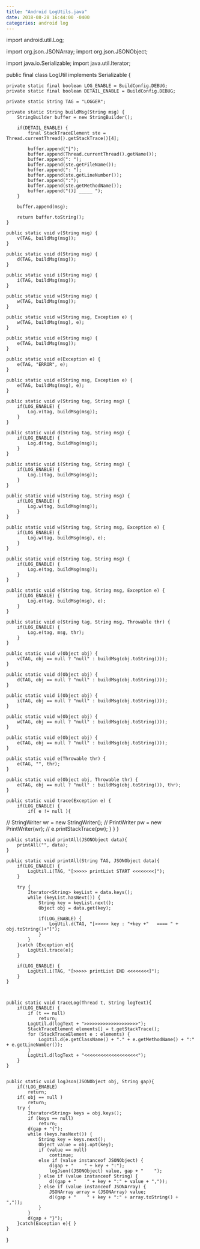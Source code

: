 ```yaml
---
title: "Android LogUtils.java"
date: 2018-08-28 16:44:00 -0400
categories: android log
---
```






import android.util.Log;

import org.json.JSONArray;
import org.json.JSONObject;

import java.io.Serializable;
import java.util.Iterator;

public final class LogUtil implements Serializable {

    private static final boolean LOG_ENABLE = BuildConfig.DEBUG;
    private static final boolean DETAIL_ENABLE = BuildConfig.DEBUG;

    private static String TAG = "LOGGER";

    private static String buildMsg(String msg) {
        StringBuilder buffer = new StringBuilder();

        if(DETAIL_ENABLE) {
            final StackTraceElement ste = Thread.currentThread().getStackTrace()[4];

            buffer.append("[");
            buffer.append(Thread.currentThread().getName());
            buffer.append(": ");
            buffer.append(ste.getFileName());
            buffer.append(": ");
            buffer.append(ste.getLineNumber());
            buffer.append(":");
            buffer.append(ste.getMethodName());
            buffer.append("()] _____ ");
        }

        buffer.append(msg);

        return buffer.toString();
    }

    public static void v(String msg) {
        v(TAG, buildMsg(msg));
    }

    public static void d(String msg) {
        d(TAG, buildMsg(msg));
    }

    public static void i(String msg) {
        i(TAG, buildMsg(msg));
    }

    public static void w(String msg) {
        w(TAG, buildMsg(msg));
    }

    public static void w(String msg, Exception e) {
        w(TAG, buildMsg(msg), e);
    }

    public static void e(String msg) {
        e(TAG, buildMsg(msg));
    }

    public static void e(Exception e) {
        e(TAG, "ERROR", e);
    }

    public static void e(String msg, Exception e) {
        e(TAG, buildMsg(msg), e);
    }

    public static void v(String tag, String msg) {
        if(LOG_ENABLE) {
            Log.v(tag, buildMsg(msg));
        }
    }

    public static void d(String tag, String msg) {
        if(LOG_ENABLE) {
            Log.d(tag, buildMsg(msg));
        }
    }

    public static void i(String tag, String msg) {
        if(LOG_ENABLE) {
            Log.i(tag, buildMsg(msg));
        }
    }

    public static void w(String tag, String msg) {
        if(LOG_ENABLE) {
            Log.w(tag, buildMsg(msg));
        }
    }

    public static void w(String tag, String msg, Exception e) {
        if(LOG_ENABLE) {
            Log.w(tag, buildMsg(msg), e);
        }
    }

    public static void e(String tag, String msg) {
        if(LOG_ENABLE) {
            Log.e(tag, buildMsg(msg));
        }
    }

    public static void e(String tag, String msg, Exception e) {
        if(LOG_ENABLE) {
            Log.e(tag, buildMsg(msg), e);
        }
    }

    public static void e(String tag, String msg, Throwable thr) {
        if(LOG_ENABLE) {
            Log.e(tag, msg, thr);
        }
    }

    public static void v(Object obj) {
        v(TAG, obj == null ? "null" : buildMsg(obj.toString()));
    }

    public static void d(Object obj) {
        d(TAG, obj == null ? "null" : buildMsg(obj.toString()));
    }

    public static void i(Object obj) {
        i(TAG, obj == null ? "null" : buildMsg(obj.toString()));
    }

    public static void w(Object obj) {
        w(TAG, obj == null ? "null" : buildMsg(obj.toString()));
    }

    public static void e(Object obj) {
        e(TAG, obj == null ? "null" : buildMsg(obj.toString()));
    }

    public static void e(Throwable thr) {
        e(TAG, "", thr);
    }

    public static void e(Object obj, Throwable thr) {
        e(TAG, obj == null ? "null" : buildMsg(obj.toString()), thr);
    }

    public static void trace(Exception e) {
        if(LOG_ENABLE) {
            if( e != null ){
//                StringWriter wr = new StringWriter();
//                PrintWriter pw = new PrintWriter(wr);
//                e.printStackTrace(pw);
            }
        }
    }


    public static void printAll(JSONObject data){
        printAll("", data);
    }

    public static void printAll(String TAG, JSONObject data){
        if(LOG_ENABLE) {
            LogUtil.i(TAG, "[>>>>> printList START <<<<<<<<]");
        }

        try {
            Iterator<String> keyList = data.keys();
            while (keyList.hasNext()) {
                String key = keyList.next();
                Object obj = data.get(key);

                if(LOG_ENABLE) {
                    LogUtil.d(TAG, "[>>>>> key : "+key +"   ==== " + obj.toString()+"]");
                }
            }
        }catch (Exception e){
            LogUtil.trace(e);
        }

        if(LOG_ENABLE) {
            LogUtil.i(TAG, "[>>>>> printList END <<<<<<<<]");
        }
    }



    public static void traceLog(Thread t, String logText){
        if(LOG_ENABLE) {
            if (t == null)
                return;
            LogUtil.d(logText + ">>>>>>>>>>>>>>>>>>>>");
            StackTraceElement elements[] = t.getStackTrace();
            for (StackTraceElement e : elements) {
                LogUtil.d(e.getClassName() + "." + e.getMethodName() + ":" + e.getLineNumber());
            }
            LogUtil.d(logText + "<<<<<<<<<<<<<<<<<<<<");
        }
    }


    public static void logJson(JSONObject obj, String gap){
        if(!LOG_ENABLE)
            return;
        if( obj == null )
            return;
        try {
            Iterator<String> keys = obj.keys();
            if (keys == null)
                return;
            d(gap + "{");
            while (keys.hasNext()) {
                String key = keys.next();
                Object value = obj.opt(key);
                if (value == null)
                    continue;
                else if (value instanceof JSONObject) {
                    d(gap + "    " + key + ":");
                    logJson((JSONObject) value, gap + "    ");
                } else if (value instanceof String) {
                    d((gap + "    " + key + ":" + value + ","));
                } else if (value instanceof JSONArray) {
                    JSONArray array = (JSONArray) value;
                    d((gap + "    " + key + ":" + array.toString() + ","));
                }
            }
            d(gap + "}");
        }catch(Exception e){ }
    }

}
